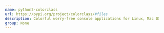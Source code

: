 ```yaml
---
name: python2-colorclass
url: https://pypi.org/project/colorclass/#files
description: Colorful worry-free console applications for Linux, Mac OS X, and Windows.
group: None
---
```

